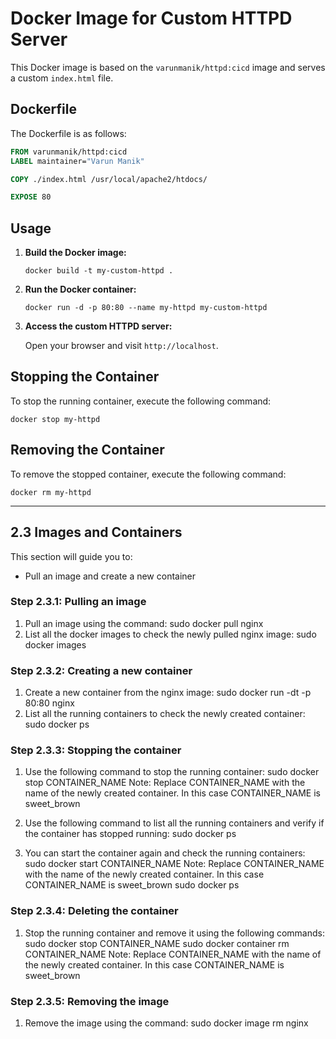 # Docker Image for Custom HTTPD Server

This Docker image is based on the `varunmanik/httpd:cicd` image and serves a custom `index.html` file.

## Dockerfile

The Dockerfile is as follows:

```Dockerfile
FROM varunmanik/httpd:cicd
LABEL maintainer="Varun Manik"

COPY ./index.html /usr/local/apache2/htdocs/

EXPOSE 80
```

## Usage

1. **Build the Docker image:**

   ```
   docker build -t my-custom-httpd .
   ```

2. **Run the Docker container:**

   ```
   docker run -d -p 80:80 --name my-httpd my-custom-httpd
   ```

3. **Access the custom HTTPD server:**

   Open your browser and visit `http://localhost`.

## Stopping the Container

To stop the running container, execute the following command:

```
docker stop my-httpd 
```

## Removing the Container

To remove the stopped container, execute the following command:

```
docker rm my-httpd
```
---------------------------------------------------------------

## 2.3 Images and Containers
This section will guide you to:
- Pull an image and create a new container

### Step 2.3.1: Pulling an image
1. Pull an image using the command:
   sudo docker pull nginx
2. List all the docker images to check the newly pulled nginx image:
   sudo docker images

### Step 2.3.2: Creating a new container
1. Create a new container from the nginx image:
   sudo docker run -dt -p 80:80 nginx
2. List all the running containers to check the newly created container:
   sudo docker ps

### Step 2.3.3: Stopping the container
1. Use the following command to stop the running container:
   sudo docker stop CONTAINER_NAME
   Note: Replace CONTAINER_NAME with the name of the newly created container. In this case CONTAINER_NAME is sweet_brown
2. Use the following command to list all the running containers and verify if the container has stopped running:
   sudo docker ps

3. You can start the container again and check the running containers:
   sudo docker start CONTAINER_NAME
   Note: Replace CONTAINER_NAME with the name of the newly created container. In this case CONTAINER_NAME is sweet_brown
   sudo docker ps

### Step 2.3.4: Deleting the container
1. Stop the running container and remove it using the following commands:
   sudo docker stop CONTAINER_NAME
   sudo docker container rm CONTAINER_NAME
   Note: Replace CONTAINER_NAME with the name of the newly created container. In this case CONTAINER_NAME is sweet_brown

### Step 2.3.5: Removing the image
1. Remove the image using the command:
   sudo docker image rm nginx
